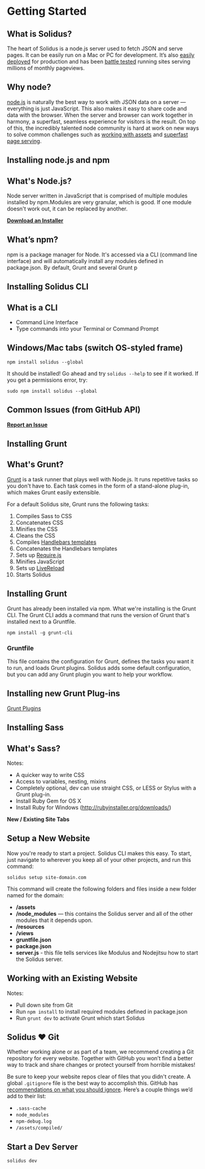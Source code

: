 # Getting Started

## What is Solidus?

The heart of Solidus is a node.js server used to fetch JSON and serve pages. It can be easily run on a Mac or PC for development. It’s also [easily deployed](#) for production and has been [battle tested](http://sparkart.com) running sites serving millions of monthly pageviews.

## Why node?

[node.js](http://nodejs.org) is naturally the best way to work with JSON data on a server — everything is just JavaScript. This also makes it easy to share code and data with the browser. When the server and browser can work together in harmony, a superfast, seamless experience for visitors is the result. On top of this, the incredibly talented node community is hard at work on new ways to solve common challenges such as [working with assets](http://gruntjs.org) and [superfast page serving](http://expressjs.org).


Installing node.js and npm
--------------------------------------------------------------------------------

## What's Node.js?

Node server written in JavaScript that is comprised of multiple modules installed by npm.Modules are very granular, which is good. If one module doesn't work out, it can be replaced by another.

**[Download an Installer](http://nodejs.org/download)**


## What’s npm?

npm is a package manager for Node. It's accessed via a CLI (command line interface) and will automatically install any modules defined in package.json. By default, Grunt and several Grunt p


Installing Solidus CLI
-------------------------------------------------------------------------------------------

## What is a CLI

- Command Line Interface
- Type commands into your Terminal or Command Prompt


## Windows/Mac tabs (switch OS-styled frame)

```
npm install solidus --global
```

It should be installed! Go ahead and try `solidus --help` to see if it worked. If you get a permissions error, try:

```
sudo npm install solidus --global
```


## Common Issues (from GitHub API)

**[Report an Issue](http://github.com/sparkartgroupinc/solidus/issues/new)**



Installing Grunt
-------------------------------------------------------------------------------------------

## What's Grunt?

[Grunt](http://gruntjs.com/) is a task runner that plays well with Node.js. It runs repetitive tasks so you don't have to. Each task comes in the form of a stand-alone plug-in, which makes Grunt easily extensible.

For a default Solidus site, Grunt runs the following tasks:

1. Compiles Sass to CSS
1. Concatenates CSS
1. Minifies the CSS
1. Cleans the CSS
1. Compiles [Handlebars templates](/pages)
1. Concatenates the Handlebars templates
1. Sets up [Require.js]()
1. Minifies JavaScript
1. Sets up [LiveReload]()
1. Starts Solidus


## Installing Grunt

Grunt has already been installed via npm. What we're installing is the Grunt CLI. The Grunt CLI adds a command that runs the version of Grunt that's installed next to a Gruntfile.

 `npm install -g grunt-cli`


### Gruntfile

This file contains the configuration for Grunt, defines the tasks you want it to run, and loads Grunt plugins. Solidus adds some default configuration, but you can add any Grunt plugin you want to help your workflow.


## Installing new Grunt Plug-ins

[Grunt Plugins](http://gruntjs.com/plugins)



Installing Sass
-------------------------------------------------------------------------------------------

## What's Sass?

Notes:
- A quicker way to write CSS
- Access to variables, nesting, mixins
- Completely optional, dev can use straight CSS, or LESS or Stylus with a Grunt plug-in.
- Install Ruby Gem for OS X
- Install Ruby for Windows (http://rubyinstaller.org/downloads/)



**New / Existing Site Tabs**

Setup a New Website
-------------------------------------------------------------------------------------------

Now you're ready to start a project. Solidus CLI makes this easy. To start, just navigate to wherever you keep all of your other projects, and run this command:

```
solidus setup site-domain.com
```

This command will create the following folders and files inside a new folder named for the domain:

 - **/assets**
 - **/node_modules** — this contains the Solidus server and all of the other modules that it depends upon.
 - **/resources**
 - **/views**
 - **gruntfile.json**
 - **package.json**
 - **server.js** - this file tells services like Modulus and Nodejitsu how to start the Solidus server.


Working with an Existing Website
-------------------------------------------------------------------------------------------

Notes:
 - Pull down site from Git
 - Run `npm install` to install required modules defined in package.json
 - Run `grunt dev` to activate Grunt which start Solidus



## Solidus ♥ Git

Whether working alone or as part of a team, we recommend creating a Git repository for every website. Together with GitHub you won’t find a better way to track and share changes or protect yourself from horrible mistakes!

Be sure to keep your website repos clear of files that you didn't create. A global `.gitignore` file is the best way to accomplish this. GitHub has [recommendations on what you should ignore](https://help.github.com/articles/ignoring-files#global-gitignore). Here’s a couple things we’d add to their list:

- `.sass-cache`
- `node_modules`
- `npm-debug.log`
- `/assets/compiled/`


Start a Dev Server
-------------------------------------------------------------------------------------------

```
solidus dev
```